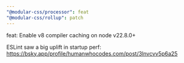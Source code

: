 ```yaml
---
"@modular-css/processor": feat
"@modular-css/rollup": patch
---
```


feat: Enable v8 compiler caching on node v22.8.0+

ESLint saw a big uplift in startup perf: https://bsky.app/profile/humanwhocodes.com/post/3lnvcvv5p6a25
